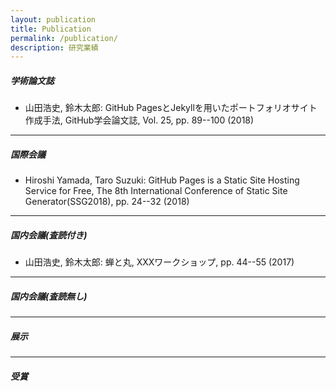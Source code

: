 ```yaml
---
layout: publication
title: Publication
permalink: /publication/
description: 研究業績
---
```


##### 学術論文誌
* 山田浩史, 鈴木太郎: GitHub PagesとJekyllを用いたポートフォリオサイト作成手法, GitHub学会論文誌, Vol. 25, pp. 89--100 (2018)

-------

##### 国際会議
* Hiroshi Yamada, Taro Suzuki: GitHub Pages is a Static Site Hosting Service for Free, The 8th International Conference of Static Site Generator(SSG2018), pp. 24--32 (2018)

-----

##### 国内会議(査読付き)
* 山田浩史, 鈴木太郎: 蝉と丸, XXXワークショップ, pp. 44--55 (2017)

-----

##### 国内会議(査読無し)

-----

##### 展示

-----

##### 受賞


